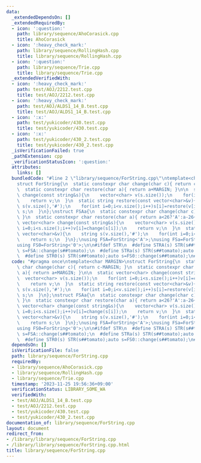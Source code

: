 ```yaml
---
data:
  _extendedDependsOn: []
  _extendedRequiredBy:
  - icon: ':question:'
    path: library/sequence/AhoCorasick.cpp
    title: AhoCorasick
  - icon: ':heavy_check_mark:'
    path: library/sequence/RollingHash.cpp
    title: library/sequence/RollingHash.cpp
  - icon: ':question:'
    path: library/sequence/Trie.cpp
    title: library/sequence/Trie.cpp
  _extendedVerifiedWith:
  - icon: ':heavy_check_mark:'
    path: test/AOJ/2212.test.cpp
    title: test/AOJ/2212.test.cpp
  - icon: ':heavy_check_mark:'
    path: test/AOJ/ALDS1_14_B.test.cpp
    title: test/AOJ/ALDS1_14_B.test.cpp
  - icon: ':x:'
    path: test/yukicoder/430.test.cpp
    title: test/yukicoder/430.test.cpp
  - icon: ':x:'
    path: test/yukicoder/430_2.test.cpp
    title: test/yukicoder/430_2.test.cpp
  _isVerificationFailed: true
  _pathExtension: cpp
  _verificationStatusIcon: ':question:'
  attributes:
    links: []
  bundledCode: "#line 2 \"library/sequence/ForString.cpp\"\ntemplate<char MARGIN>\n\
    struct ForString{\n  static constexpr char change(char c){ return c-MARGIN; }\n\
    \  static constexpr char restore(char a){ return a+MARGIN; }\n\n  static vector<char>\
    \ change(const string&s){\n    vector<char> v(s.size());\n    for(int i=0;i<s.size();i++)v[i]=change(s[i]);\n\
    \    return v;\n  }\n  static string restore(const vector<char>&v){\n    string\
    \ s(v.size(),'#');\n    for(int i=0;i<v.size();i++)s[i]=restore(v[i]);\n    return\
    \ s;\n  }\n};\nstruct FSAa{\n  static constexpr char change(char c){ return c<='Z'?c-'A':26+c-'a';\
    \ }\n  static constexpr char restore(char a){ return a<26?'A':a-26+'a'; }\n  static\
    \ vector<char> change(const string&s){\n    vector<char> v(s.size());\n    for(int\
    \ i=0;i<s.size();i++)v[i]=change(s[i]);\n    return v;\n  }\n  static string restore(const\
    \ vector<char>&v){\n    string s(v.size(),'#');\n    for(int i=0;i<v.size();i++)s[i]=restore(v[i]);\n\
    \    return s;\n  }\n};\nusing FSA=ForString<'A'>;\nusing FSa=ForString<'a'>;\n\
    using FS0=ForString<'0'>;\n\n#ifdef STR\n  #define STRA(s) STR(s##tomato);auto\
    \ s=FSA::change(s##tomato);\n  #define STRa(s) STR(s##tomato);auto s=FSa::change(s##tomato);\n\
    \  #define STR0(s) STR(s##tomato);auto s=FS0::change(s##tomato);\n#endif\n"
  code: "#pragma once\ntemplate<char MARGIN>\nstruct ForString{\n  static constexpr\
    \ char change(char c){ return c-MARGIN; }\n  static constexpr char restore(char\
    \ a){ return a+MARGIN; }\n\n  static vector<char> change(const string&s){\n  \
    \  vector<char> v(s.size());\n    for(int i=0;i<s.size();i++)v[i]=change(s[i]);\n\
    \    return v;\n  }\n  static string restore(const vector<char>&v){\n    string\
    \ s(v.size(),'#');\n    for(int i=0;i<v.size();i++)s[i]=restore(v[i]);\n    return\
    \ s;\n  }\n};\nstruct FSAa{\n  static constexpr char change(char c){ return c<='Z'?c-'A':26+c-'a';\
    \ }\n  static constexpr char restore(char a){ return a<26?'A':a-26+'a'; }\n  static\
    \ vector<char> change(const string&s){\n    vector<char> v(s.size());\n    for(int\
    \ i=0;i<s.size();i++)v[i]=change(s[i]);\n    return v;\n  }\n  static string restore(const\
    \ vector<char>&v){\n    string s(v.size(),'#');\n    for(int i=0;i<v.size();i++)s[i]=restore(v[i]);\n\
    \    return s;\n  }\n};\nusing FSA=ForString<'A'>;\nusing FSa=ForString<'a'>;\n\
    using FS0=ForString<'0'>;\n\n#ifdef STR\n  #define STRA(s) STR(s##tomato);auto\
    \ s=FSA::change(s##tomato);\n  #define STRa(s) STR(s##tomato);auto s=FSa::change(s##tomato);\n\
    \  #define STR0(s) STR(s##tomato);auto s=FS0::change(s##tomato);\n#endif"
  dependsOn: []
  isVerificationFile: false
  path: library/sequence/ForString.cpp
  requiredBy:
  - library/sequence/AhoCorasick.cpp
  - library/sequence/RollingHash.cpp
  - library/sequence/Trie.cpp
  timestamp: '2023-11-25 19:56:36+09:00'
  verificationStatus: LIBRARY_SOME_WA
  verifiedWith:
  - test/AOJ/ALDS1_14_B.test.cpp
  - test/AOJ/2212.test.cpp
  - test/yukicoder/430.test.cpp
  - test/yukicoder/430_2.test.cpp
documentation_of: library/sequence/ForString.cpp
layout: document
redirect_from:
- /library/library/sequence/ForString.cpp
- /library/library/sequence/ForString.cpp.html
title: library/sequence/ForString.cpp
---
```

